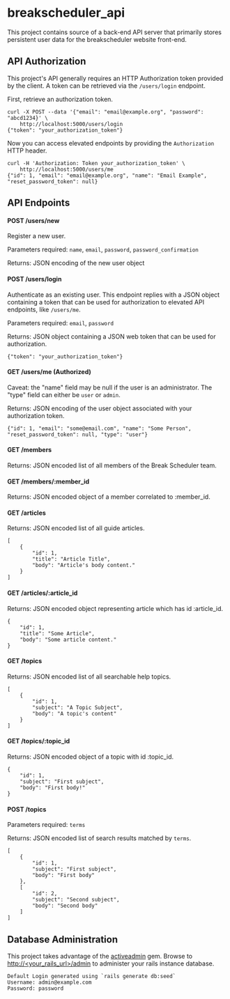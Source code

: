 # breakscheduler_api

This project contains source of a back-end API server that primarily stores persistent user data for the breakscheduler website front-end.

## API Authorization

This project's API generally requires an HTTP Authorization token provided by the client. A token can be retrieved via the `/users/login` endpoint.

First, retrieve an authorization token.

    curl -X POST --data '{"email": "email@example.org", "password": "abcd1234}' \
        http://localhost:5000/users/login
    {"token": "your_authorization_token"}

Now you can access elevated endpoints by providing the `Authorization` HTTP header.

    curl -H 'Authorization: Token your_authorization_token' \
        http://localhost:5000/users/me
    {"id": 1, "email": "email@example.org", "name": "Email Example", "reset_password_token": null}

## API Endpoints

#### POST /users/new

Register a new user.

Parameters required: `name`, `email`, `password`, `password_confirmation`

Returns: JSON encoding of the new user object

#### POST /users/login

Authenticate as an existing user. This endpoint replies with a JSON object containing a token that can be used for authorization to elevated API endpoints, like `/users/me`.

Parameters required: `email`, `password`

Returns: JSON object containing a JSON web token that can be used for authorization.

    {"token": "your_authorization_token"}

#### GET /users/me (Authorized)

Caveat: the "name" field may be null if the user is an administrator. The "type" field can either be `user` or `admin`.

Returns: JSON encoding of the user object associated with your authorization token.

    {"id": 1, "email": "some@email.com", "name": "Some Person", "reset_password_token": null, "type": "user"}

#### GET /members

Returns: JSON encoded list of all members of the Break Scheduler team.

#### GET /members/:member_id

Returns: JSON encoded object of a member correlated to :member_id.

#### GET /articles

Returns: JSON encoded list of all guide articles.

    [
        {
            "id": 1,
            "title": "Article Title",
            "body": "Article's body content."
        }
    ]

#### GET /articles/:article_id

Returns: JSON encoded object representing article which has id :article_id.

    {
        "id": 1,
        "title": "Some Article",
        "body": "Some article content."
    }

#### GET /topics

Returns: JSON encoded list of all searchable help topics.

    [
        {
            "id": 1,
            "subject": "A Topic Subject",
            "body": "A topic's content"
        }
    ]

#### GET /topics/:topic_id

Returns: JSON encoded object of a topic with id :topic_id.

    {
        "id": 1,
        "subject": "First subject",
        "body": "First body!"
    }

#### POST /topics

Parameters required: `terms`

Returns: JSON encoded list of search results matched by `terms`.

    [
        {
            "id": 1,
            "subject": "First subject",
            "body": "First body"
        },
        [
            "id": 2,
            "subject": "Second subject",
            "body": "Second body"
        ]
    ]

## Database Administration

This project takes advantage of the [activeadmin](https://github.com/activeadmin/activeadmin) gem. Browse to [http://<your_rails_url>/admin](#) to administer your rails instance database.

    Default Login generated using `rails generate db:seed`
    Username: admin@example.com
    Password: password